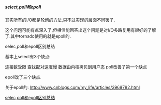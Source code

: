 ##### select,poll和epoll

其实所有的I/O都是轮询的方法,只不过实现的层面不同罢了.

这个问题可能有点深入了,但相信能回答出这个问题是对I/O多路复用有很好的了解了.其中tornado使用的就是epoll的.

selec,poll和epoll区别总结

基本上select有3个缺点:

连接数受限
查找配对速度慢
数据由内核拷贝到用户态
poll改善了第一个缺点

epoll改了三个缺点.

关于epoll的: http://www.cnblogs.com/my_life/articles/3968782.html

[selec,poll和epoll区别总结](http://www.cnblogs.com/Anker/p/3265058.html)

##### 
